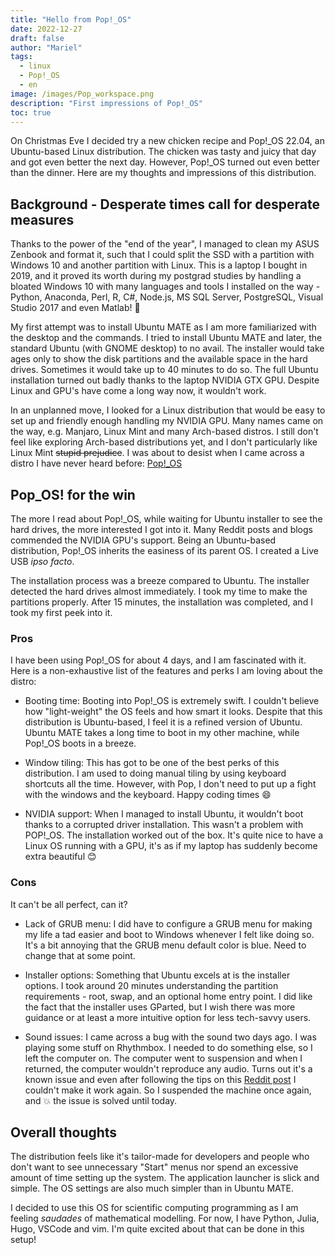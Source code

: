 ```yaml
---
title: "Hello from Pop!_OS"
date: 2022-12-27
draft: false
author: "Mariel"
tags:
  - linux
  - Pop!_OS
  - en
image: /images/Pop_workspace.png
description: "First impressions of Pop!_OS"
toc: true
---
```


On Christmas Eve I decided try a new chicken recipe and Pop!_OS 22.04, an 
Ubuntu-based Linux distribution. The chicken was tasty and juicy that day and 
got even better the next day. However, Pop!_OS turned out even better than the 
dinner. Here are my thoughts and impressions of this distribution.

<!--more-->

## Background - Desperate times call for desperate measures

Thanks to the power of the "end of the year", I managed to clean my ASUS Zenbook 
and format it, such that I could split the SSD with a partition with Windows 10 
and another partition with Linux. This is a laptop I bought in 2019, and it 
proved its worth during my postgrad studies by handling a bloated Windows 10 
with many languages and tools I installed on the way - Python, Anaconda, Perl, 
R, C#, Node.js, MS SQL Server, PostgreSQL, Visual Studio 2017 and even Matlab! :zany_face:

My first attempt was to install Ubuntu MATE as I am more familiarized with the 
desktop and the commands. I tried to install Ubuntu MATE and later, the standard 
Ubuntu (with GNOME desktop) to no avail. The installer would take ages only to 
show the disk partitions and the available space in the hard drives. Sometimes 
it would take up to 40 minutes to do so. The full Ubuntu installation turned out 
badly thanks to the laptop NVIDIA GTX GPU. Despite Linux and GPU's have come a 
long way now, it wouldn't work. 

In an unplanned move, I looked for a Linux distribution that would be easy to 
set up and friendly enough handling my NVIDIA GPU. Many names came on the way, 
e.g. Manjaro, Linux Mint and many Arch-based distros. I still don't feel like 
exploring Arch-based distributions yet, and I don't particularly like Linux Mint
~~stupid prejudice~~. I was about to desist when I came across a distro I have 
never heard before: [Pop!_OS](https://pop.system76.com/)

## Pop_OS! for the win

The more I read about Pop!_OS, while waiting for Ubuntu installer to see the 
hard drives, the more interested I got into it. Many Reddit posts and blogs 
commended the NVIDIA GPU's support. Being an Ubuntu-based distribution, Pop!_OS 
inherits the easiness of its parent OS. I created a Live USB *ipso facto*. 

The installation process was a breeze compared to Ubuntu. The installer detected 
the hard drives almost immediately. I took my time to make the partitions 
properly. After 15 minutes, the installation was completed, and I took my first 
peek into it.

### Pros

I have been using Pop!_OS for about 4 days, and I am fascinated with it. Here is 
a non-exhaustive list of the features and perks I am loving about the distro:

- Booting time: 
Booting into Pop!_OS is extremely swift. I couldn't believe how "light-weight" 
the OS feels and how smart it looks. Despite that this distribution is 
Ubuntu-based, I feel it is a refined version of Ubuntu. Ubuntu MATE takes a 
long time to boot in my other machine, while Pop!_OS boots in a breeze.

- Window tiling: 
This has got to be one of the best perks of this distribution. I am used to 
doing manual tiling by using keyboard shortcuts all the time. However, with Pop, 
I don't need to put up a fight with the windows and the keyboard. Happy coding 
times :smile:

- NVIDIA support:
When I managed to install Ubuntu, it wouldn't boot thanks to a corrupted driver 
installation. This wasn't a problem with POP!_OS. The installation worked out 
of the box. It's quite nice to have a Linux OS running with a GPU, it's as if
my laptop has suddenly become extra beautiful :blush:

### Cons

It can't be all perfect, can it? 

- Lack of GRUB menu: 
I did have to configure a GRUB menu for making my life a tad easier and boot to 
Windows whenever I felt like doing so. It's a bit annoying that the GRUB menu 
default color is blue. Need to change that at some point.

- Installer options:
Something that Ubuntu excels at is the installer options. I took around 20
minutes understanding the partition requirements - root, swap, and an optional
home entry point. I did like the fact that the installer uses GParted, but I 
wish there was more guidance or at least a more intuitive option for less 
tech-savvy users.

- Sound issues: 
I came across a bug with the sound two days ago. I was playing some stuff on 
Rhythmbox. I needed to do something else, so I left the computer on. The 
computer went to suspension and when I returned, the computer wouldn't reproduce 
any audio. Turns out it's a known issue and even after following the tips on 
this [Reddit post](https://www.reddit.com/r/pop_os/comments/ug08v2/updated_to_2204_lts_popos_and_now_audio_will_not/) 
I couldn't make it work again. So I suspended the machine once again, and :boom: 
the issue is solved until today.

## Overall thoughts

The distribution feels like it's tailor-made for developers and people who don't 
want to see unnecessary "Start" menus nor spend an excessive amount of time 
setting up the system. The application launcher is slick and simple. The OS 
settings are also much simpler than in Ubuntu MATE.

I decided to use this OS for scientific computing programming as I am feeling 
_saudades_ of mathematical modelling. For now, I have Python, Julia, Hugo, 
VSCode and vim. I'm quite excited about that can be done in this setup!
